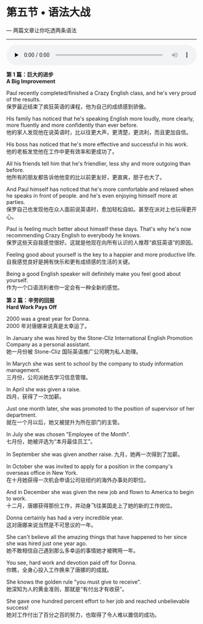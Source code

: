 # 第五节 • 语法大战

— 两篇文章让你吃透两条语法 

---

<audio preload="none" style="width: 100%;" controls="controls">
<source type="audio/mpeg" src="/recording/02_05_grammar.mp3" />
</audio>

**第 1 篇：巨大的进步**  
**A Big Improvement**

Paul recently completed/finished a Crazy English class, and he's very proud of the results.   
保罗最近结束了疯狂英语的课程，他为自己的成绩感到骄傲。

His family has noticed that he's speaking English more loudly, more clearly, more fluently and more confidently than ever before.   
他的家人发现他在说英语时，比以往更大声，更清楚，更流利，而且更加自信。

His boss has noticed that he's more effective and successful in his work.  
他的老板发觉他在工作中更有效率和更成功了。

All his friends tell him that he's friendlier, less shy and more outgoing than before.   
他所有的朋友都告诉他他变的比以前更友好，更直爽，胆子也大了。

And Paul himself has noticed that he's more comfortable and relaxed when he speaks in front of people. and he's even enjoying himself more at parties.   
保罗自己也发现他在众人面前说英语时，愈加轻松自如。甚至在派对上也玩得更开心。

Paul is feeling much better about himself these days. That's why he's now recommending Crazy English to everybody he knows.  
保罗这些天自我感觉很好。这就是他现在向所有认识的人推荐“疯狂英语”的原因。

Feeling good about yourself is the key to a happier and more productive life.  
自我感觉良好是拥有快乐和更有成绩感的生活的关键。

Being a good English speaker will definitely make you feel good about yourself.  
作为一个口语流利者你一定会有一种全新的感觉。

**第 2 篇：辛劳的回报**  
**Hard Work Pays Off**

2000 was a great year for Donna.  
2000 年对唐娜来说真是太幸运了。

In January she was hired by the Stone-Cliz International English Promotion Company as a personal assistant.  
她一月份被 Stone-Cliz 国际英语推广公司聘为私人助理。

In Marych she was sent to school by the company to study information management.  
三月份，公司派她去学习信息管理。

In April she was given a raise.  
四月，获得了一次加薪。

Just one month later, she was promoted to the position of supervisor of her department.  
就在一个月以后，她又被提升为所在部门的主管。

In July she was chosen "Employee of the Month".  
七月份，她被评选为“本月最佳员工”。

In September she was given another raise. 
九月，她再一次得到了加薪。

In October she was invited to apply for a position in the company's overseas office in New York.  
在十月她获得一次机会申请公司驻纽约的海外办事处的职位。

And in December she was given the new job and flown to America to begin to work.  
十二月，唐娜获得那份工作，并动身飞往美国走上了她的新的工作岗位。

Donna certainly has had a very incredible year.  
这对唐娜来说当然是不可思议的一年。

She can't believe all the amazing things that have happened to her since she was hired just one year ago.  
她不敢相信自己遇到那么多幸运的事情她才被聘用一年。

You see, hard work and devotion paid off for Donna.  
你瞧，全身心投入工作换来了唐娜的的成就。

She knows the golden rule "you must give to receive".  
她深知为人的黄金准则，那就是“有付出才有收获”。

She gave one hundred percent effort to her job and reached unbelievable success!  
她对工作付出了百分之百的努力，也取得了令人难以置信的成功。

